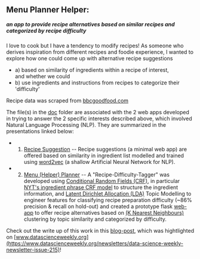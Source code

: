 ## Menu Planner Helper:   
***an app to provide recipe alternatives based on similar recipes and categorized by recipe difficulty***
###  

I love to cook but I have a tendency to modify recipes!
As someone who derives inspiration from different recipes and foodie experience, I wanted to explore how one could come up with alternative recipe suggestions 
- a) based on similarity of ingredients within a recipe of interest,   
and whether we could  
- b) use ingredients and instructions from recipes to categorize their 'difficulty'

Recipe data was scraped from [bbcgoodfood.com](www.bbcgoodfood.com)

The file(s) in the [doc](https://github.com/hengrumay/recipes/tree/master/docs) folder are associated with the 2 web apps developed in trying to answer the 2 specific interests described above, which involved Natural Language Processing (NLP). They are summarized in the presentations linked below:  
- 1) [Recipe Suggestion](https://github.com/hengrumay/metis_project_recipes/blob/master/docs/RecipeSuggestor.pptx.pdf) -- Recipe suggestions (a minimal web app) are offered based on similarity in ingredient list modelled and trained using [word2vec](https://code.google.com/archive/p/word2vec/) (a shallow Artificial Neural Network for NLP).   

- 2) [Menu (Helper) Planner](https://github.com/hengrumay/recipes/blob/master/docs/MayMerkle-Tan_MenuPlannerHelper_updated.pdf) -- A "Recipe-Difficulty-Tagger" was developed using [Conditional Random Fields (CRF)](http://homepages.inf.ed.ac.uk/csutton/publications/crftutv2.pdf), in particular [NYT's ingredient phrase CRF model](https://open.blogs.nytimes.com/2016/04/27/structured-ingredients-data-tagging/) to structure the ingredient information, and [Latent Dirichlet Allocation (LDA)](http://www.cs.princeton.edu/~blei/papers/Blei2012.pdf) Topic Modelling to engineer features for classifying recipe preparation difficulty (~86% precision & recall on hold-out) and created a prototype flask [web-app](http://bit.ly/menuplannerhelper) to offer recipe alternatives based on [(K Nearest Neighbours)](https://en.wikipedia.org/wiki/K-nearest_neighbors_algorithm) clustering by topic similarity and categorized by difficulty.  

Check out the write up of this work in this [blog-post](https://hengrumay.github.io/MenuPlannerHelper/), which was hightlighted on [www.datascienceweekly.org](https://www.datascienceweekly.org/newsletters/data-science-weekly-newsletter-issue-215)!
